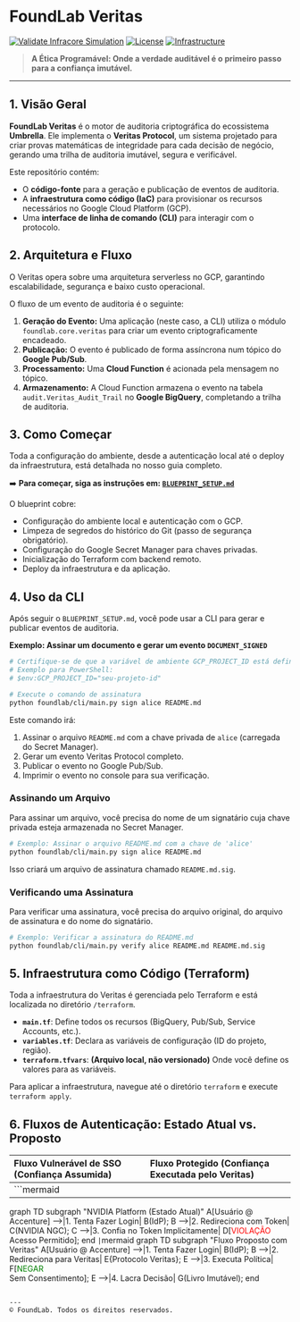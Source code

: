# FoundLab Veritas

[![Validate Infracore Simulation](https://github.com/your-username/your-repo/actions/workflows/simulation_check.yml/badge.svg)](https://github.com/your-username/your-repo/actions/workflows/simulation_check.yml)
[![License](https://img.shields.io/badge/License-Proprietary-lightgrey)](LICENSE)
[![Infrastructure](https://img.shields.io/badge/Infrastructure-Terraform-blue)](terraform/)

> **A Ética Programável: Onde a verdade auditável é o primeiro passo para a confiança imutável.**

---

## 1. Visão Geral

**FoundLab Veritas** é o motor de auditoria criptográfica do ecossistema **Umbrella**. Ele implementa o **Veritas Protocol**, um sistema projetado para criar provas matemáticas de integridade para cada decisão de negócio, gerando uma trilha de auditoria imutável, segura e verificável.

Este repositório contém:

- O **código-fonte** para a geração e publicação de eventos de auditoria.
- A **infraestrutura como código (IaC)** para provisionar os recursos necessários no Google Cloud Platform (GCP).
- Uma **interface de linha de comando (CLI)** para interagir com o protocolo.

## 2. Arquitetura e Fluxo

O Veritas opera sobre uma arquitetura serverless no GCP, garantindo escalabilidade, segurança e baixo custo operacional.

O fluxo de um evento de auditoria é o seguinte:

1. **Geração do Evento:** Uma aplicação (neste caso, a CLI) utiliza o módulo `foundlab.core.veritas` para criar um evento criptograficamente encadeado.
2. **Publicação:** O evento é publicado de forma assíncrona num tópico do **Google Pub/Sub**.
3. **Processamento:** Uma **Cloud Function** é acionada pela mensagem no tópico.
4. **Armazenamento:** A Cloud Function armazena o evento na tabela `audit.Veritas_Audit_Trail` no **Google BigQuery**, completando a trilha de auditoria.

## 3. Como Começar

Toda a configuração do ambiente, desde a autenticação local até o deploy da infraestrutura, está detalhada no nosso guia completo.

➡️ **Para começar, siga as instruções em: [`BLUEPRINT_SETUP.md`](BLUEPRINT_SETUP.md)**

O blueprint cobre:

- Configuração do ambiente local e autenticação com o GCP.
- Limpeza de segredos do histórico do Git (passo de segurança obrigatório).
- Configuração do Google Secret Manager para chaves privadas.
- Inicialização do Terraform com backend remoto.
- Deploy da infraestrutura e da aplicação.

## 4. Uso da CLI

Após seguir o `BLUEPRINT_SETUP.md`, você pode usar a CLI para gerar e publicar eventos de auditoria.

**Exemplo: Assinar um documento e gerar um evento `DOCUMENT_SIGNED`**

```bash
# Certifique-se de que a variável de ambiente GCP_PROJECT_ID está definida
# Exemplo para PowerShell:
# $env:GCP_PROJECT_ID="seu-projeto-id"

# Execute o comando de assinatura
python foundlab/cli/main.py sign alice README.md
```

Este comando irá:

1. Assinar o arquivo `README.md` com a chave privada de `alice` (carregada do Secret Manager).
2. Gerar um evento Veritas Protocol completo.
3. Publicar o evento no Google Pub/Sub.
4. Imprimir o evento no console para sua verificação.

### Assinando um Arquivo

Para assinar um arquivo, você precisa do nome de um signatário cuja chave privada esteja armazenada no Secret Manager.

```bash
# Exemplo: Assinar o arquivo README.md com a chave de 'alice'
python foundlab/cli/main.py sign alice README.md
```

Isso criará um arquivo de assinatura chamado `README.md.sig`.

### Verificando uma Assinatura

Para verificar uma assinatura, você precisa do arquivo original, do arquivo de assinatura e do nome do signatário.

```bash
# Exemplo: Verificar a assinatura do README.md
python foundlab/cli/main.py verify alice README.md README.md.sig
```

## 5. Infraestrutura como Código (Terraform)

Toda a infraestrutura do Veritas é gerenciada pelo Terraform e está localizada no diretório `/terraform`.

- **`main.tf`**: Define todos os recursos (BigQuery, Pub/Sub, Service Accounts, etc.).
- **`variables.tf`**: Declara as variáveis de configuração (ID do projeto, região).
- **`terraform.tfvars`**: **(Arquivo local, não versionado)** Onde você define os valores para as variáveis.

Para aplicar a infraestrutura, navegue até o diretório `terraform` e execute `terraform apply`.

## 6. Fluxos de Autenticação: Estado Atual vs. Proposto

| Fluxo Vulnerável de SSO (Confiança Assumida) | Fluxo Protegido (Confiança Executada pelo Veritas) |
| :--- | :--- |
| ```mermaid
graph TD
    subgraph "NVIDIA Platform (Estado Atual)"
        A[Usuário @ Accenture] -->|1. Tenta Fazer Login| B(IdP);
        B -->|2. Redireciona com Token| C(NVIDIA NGC);
        C -->|3. Confia no Token Implicitamente| D[<font color=red>VIOLAÇÃO</font><br>Acesso Permitido];
    end
``` | ```mermaid
graph TD
    subgraph "Fluxo Proposto com Veritas"
        A[Usuário @ Accenture] -->|1. Tenta Fazer Login| B(IdP);
        B -->|2. Redireciona para Veritas| E{Protocolo Veritas};
        E -->|3. Executa Política| F[<font color=green>NEGAR</font><br>Sem Consentimento];
        E -->|4. Lacra Decisão| G(Livro Imutável);
    end
``` |

---
© FoundLab. Todos os direitos reservados.
